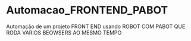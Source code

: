 # Automacao_FRONTEND_PABOT
Automação de um projeto FRONT END usando ROBOT COM PABOT QUE RODA VARIOS BEOWSERS AO MESMO TEMPO
